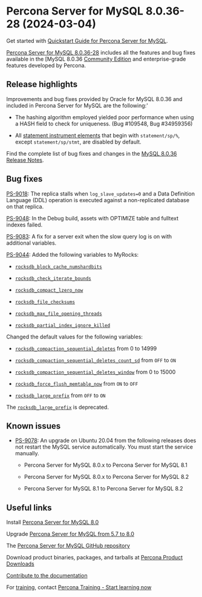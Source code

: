 # Percona Server for MySQL 8.0.36-28 (2024-03-04)

Get started with [Quickstart Guide for Percona Server for MySQL](../quickstart-overview.md).

[Percona Server for MySQL 8.0.36-28](https://www.percona.com/software/mysql-database/percona-server) includes all the features and bug fixes available in the
[MySQL 8.0.36 [Community Edition](https://dev.mysql.com/doc/relnotes/mysql/8.0/en/news-8-0-36.html) and enterprise-grade features developed by Percona.

## Release highlights

Improvements and bug fixes provided by Oracle for MySQL 8.0.36 and included in Percona Server for MySQL are the following:'

* The hashing algorithm employed yielded poor performance when using a HASH field to check for uniqueness. (Bug #109548, Bug #34959356)

* All [statement instrument elements] that begin with `statement/sp/%`, except `statement/sp/stmt`, are disabled by default.

Find the complete list of bug fixes and changes in the [MySQL 8.0.36 Release Notes](https://dev.mysql.com/doc/relnotes/mysql/8.0/en/news-8-0-36.html).


##  Bug fixes

[PS-9018]: The replica stalls when `log_slave_updates=0` and a Data Definition Language (DDL) operation is executed against a non-replicated database on that replica.

[PS-9048]: In the Debug build, assets with OPTIMIZE table and fulltext indexes failed.

[PS-9083]: A fix for a server exit when the slow query log is on with additional variables.

[PS-9044]: Added the following variables to MyRocks:

* [`rocksdb_block_cache_numshardbits`](..\variables.html#rocksdb_block_cache_numshardbits)

* [`rocksdb_check_iterate_bounds`](..\variables.html#rocksdb_check_iterate_bounds)

* [`rocksdb_compact_lzero_now`](..\variables.html#rocksdb_compact_lzero_now)

* [`rocksdb_file_checksums`](..\variables.html#rocksdb_file_checksums)

* [`rocksdb_max_file_opening_threads`](..\variables.html#rocksdb_max_file_opening_threads)

* [`rocksdb_partial_index_ignore_killed`](..\variables.html#rocksdb_partial_index_ignore_killed)

Changed the default values for the following variables:

* [`rocksdb_compaction_sequential_deletes`](..\variables.html#rocksdb_compaction_sequential_deletes) from 0 to 14999

* [`rocksdb_compaction_sequential_deletes_count_sd`](..\variables.html#rocksdb_compaction_sequential_deletes_count_sd) from `OFF` to `ON`

* [`rocksdb_compaction_sequential_deletes_window`](..\variables.html#rocksdb_compaction_sequential_deletes_window) from 0 to 15000

* [`rocksdb_force_flush_memtable_now`](..\variables.html#rocksdb_force_flush_memtable_now) from `ON` to `OFF`

* [`rocksdb_large_prefix`](../variables.html#rocksdb_large_prefix) from `OFF` to `ON`

The [`rocksdb_large_prefix`](../variables.html#rocksdb_large_prefix) is deprecated.

## Known issues

* [PS-9078](https://perconadev.atlassian.net/browse/PS-9078): An upgrade on Ubuntu 20.04 from the following releases does not restart the MySQL service automatically. You must start the service manually.

    * Percona Server for MySQL 8.0.x to Percona Server for MySQL 8.1

    * Percona Server for MySQL 8.0.x to Percona Server for MySQL 8.2

    * Percona Server for MySQL 8.1 to Percona Server for MySQL 8.2

## Useful links

Install [Percona Server for MySQL 8.0](https://docs.percona.com/percona-server/8.0/installation.html)

Upgrade [Percona Server for MySQL from 5.7 to 8.0](../upgrade.md)

The [Percona Server for MySQL GitHub repository](https://github.com/percona/percona-server)

Download product binaries, packages, and tarballs at [Percona Product Downloads](https://www.percona.com/downloads)

[Contribute to the documentation](https://github.com/percona/psmysql-docs/blob/8.0/contributing.md)

For [training](https://www.percona.com/training), contact [Percona Training - Start learning now](https://learn.percona.com/contact-me)

[statement instrument elements]: https://dev.mysql.com/doc/refman//8.0/en/performance-schema-instrument-naming.html#performance-schema-statement-instrument-elements

[Signature checking using GNUPG]: https://dev.mysql.com/doc/refman/8.0/en/checking-gpg-signature.html


[PS-9018]: https://perconadev.atlassian.net/browse/PS-9018

[PS-9048]: https://perconadev.atlassian.net/browse/PS-9048

[PS-9083]: https://perconadev.atlassian.net/browse/PS-9083

[PS-9044]: https://perconadev.atlassian.net/browse/PS-9044


